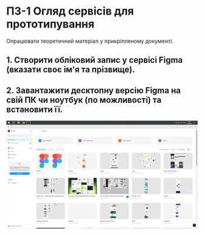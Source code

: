 # ПЗ-1 Огляд сервісів для прототипування

Опрацювати теоретичний матеріал у прикріпленому документі. 

## 1. Створити обліковий запис  у сервісі Figma (вказати своє ім'я та прізвище).
## 2. Завантажити десктопну версію Figma на свій ПК чи ноутбук (по можливості) та встановити її.

![figma](./images/figma.PNG)





